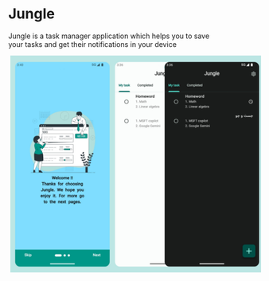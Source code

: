 # Jungle
Jungle is a task manager application which helps you to save<br>
your tasks and get their notifications in your device<br>
<p align="center">
<img src="https://github.com/erfkarimi/jungle/blob/main/asset/image/screenshot/screenshot.jpg" width="600" hspace="4">
</p>
